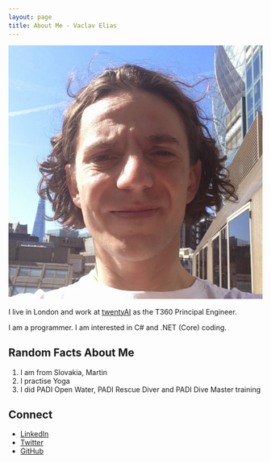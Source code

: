 ```yaml
---
layout: page
title: About Me - Vaclav Elias
---
```

<div class="text-center mb-4">
<img class="img-fluid rounded-circle img-thumbnail w-25" alt="Vaclav Elias" src="/assets/img/vaso-profile.jpg">
</div>

I live in London and work at [twentyAI](https://www.twentyai.com/) as the T360 Principal Engineer.

I am a programmer. I am interested in C# and .NET (Core) coding.

## Random Facts About Me
1. I am from Slovakia, Martin
2. I practise Yoga
3. I did PADI Open Water, PADI Rescue Diver and PADI Dive Master training 

## Connect

- [LinkedIn](https://www.linkedin.com/in/vaclavelias)
- [Twitter](https://twitter.com/VasoElias)
- [GitHub](https://github.com/VaclavElias)
